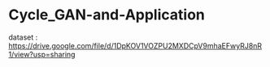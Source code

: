 # Cycle_GAN-and-Application


dataset : https://drive.google.com/file/d/1DpKOV1VOZPU2MXDCpV9mhaEFwyRJ8nR1/view?usp=sharing
